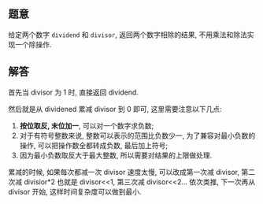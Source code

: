 ## 题意

给定两个数字 `dividend` 和 `divisor`, 返回两个数字相除的结果, 不用乘法和除法实现一个除操作.

## 解答

首先当 divisor 为 1 时, 直接返回 dividend.

然后就是从 dividened 累减 divisor 到 0 即可, 这里需要注意以下几点:

1. **按位取反, 末位加一**, 可以对一个数字求负数;
2. 对于有符号整数来说, 整数可以表示的范围比负数少一, 为了兼容对最小负数的操作, 可以把操作数全都转成负数, 最后加上符号;
3. 因为最小负数取反大于最大整数, 所以需要对结果的上限做处理.

累减的时候, 如果每次都减一次 divisor 速度太慢, 可以改成第一次减 divisor, 第二次减 divisior*2 也就是 divisor<<1, 第三次减 divisor<<2... 依次类推, 下一次再从 divisor 开始, 这样时间复杂度可以做到最小.
